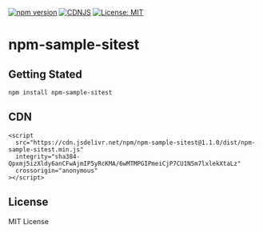 [![npm version](https://badge.fury.io/js/npm-sample-sitest.svg)](https://badge.fury.io/js/npm-sample-sitest)
[![CDNJS](https://img.shields.io/cdnjs/v/npm-sample-sitest.svg)](https://cdnjs.com/libraries/npm-sample-sitest)
[![License: MIT](https://img.shields.io/badge/License-MIT-yellow.svg)](/LICENSE.md)

# npm-sample-sitest

## Getting Stated

```
npm install npm-sample-sitest
```

## CDN

```
<script
  src="https://cdn.jsdelivr.net/npm/npm-sample-sitest@1.1.0/dist/npm-sample-sitest.min.js"
  integrity="sha384-Qpxmj5izXldy6anCFwAjmIP5yRcKMA/6wMTMPGIPmeiCjP7CU1N5m7lxlekXtaLz"
  crossorigin="anonymous"
></script>
```

## License

MIT License
